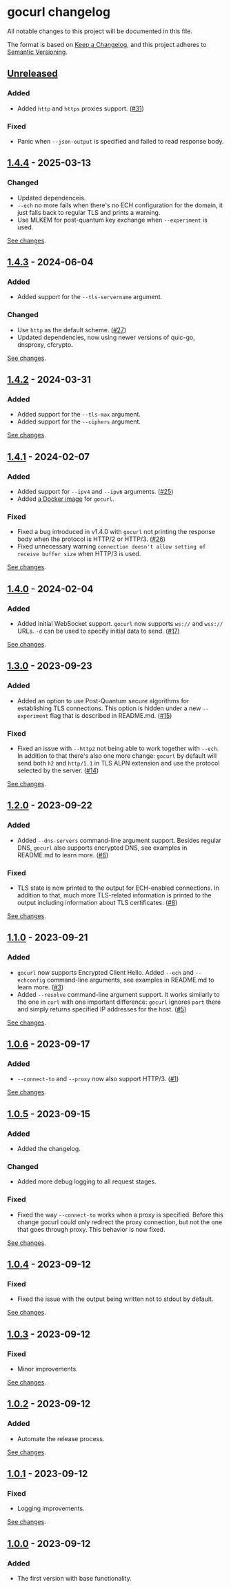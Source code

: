 # gocurl changelog

All notable changes to this project will be documented in this file.

The format is based on [Keep a Changelog][keepachangelog], and this project
adheres to [Semantic Versioning][semver].

[keepachangelog]: https://keepachangelog.com/en/1.0.0/

[semver]: https://semver.org/spec/v2.0.0.html

## [Unreleased]

### Added

* Added `http` and `https` proxies support. ([#31][#31])

### Fixed

* Panic when `--json-output` is specified and failed to read response body.

[#31]: https://github.com/ameshkov/gocurl/issues/31

[unreleased]: https://github.com/ameshkov/gocurl/compare/v1.4.4...HEAD

## [1.4.4] - 2025-03-13

### Changed

* Updated dependenceis.
* `--ech` no more fails when there's no ECH configuration for the domain, it
  just falls back to regular TLS and prints a warning.
* Use MLKEM for post-quantum key exchange when `--experiment` is used.

[See changes][1.4.4changes].

[1.4.4changes]: https://github.com/ameshkov/gocurl/compare/v1.4.3...v1.4.4

[1.4.4]: https://github.com/ameshkov/gocurl/releases/tag/v1.4.4

## [1.4.3] - 2024-06-04

### Added

* Added support for the `--tls-servername` argument.

### Changed

* Use `http` as the default scheme.  ([#27][#27])
* Updated dependencies, now using newer versions of quic-go, dnsproxy, cfcrypto.

[See changes][1.4.3changes].

[1.4.3changes]: https://github.com/ameshkov/gocurl/compare/v1.4.2...v1.4.3

[1.4.3]: https://github.com/ameshkov/gocurl/releases/tag/v1.4.3

[#27]: https://github.com/ameshkov/gocurl/issues/27

## [1.4.2] - 2024-03-31

### Added

* Added support for the `--tls-max` argument.
* Added support for the `--ciphers` argument.

[See changes][1.4.2changes].

[1.4.2changes]: https://github.com/ameshkov/gocurl/compare/v1.4.1...v1.4.2

[1.4.2]: https://github.com/ameshkov/gocurl/releases/tag/v1.4.2

## [1.4.1] - 2024-02-07

### Added

* Added support for `--ipv4` and `--ipv6` arguments.  ([#25][#25])
* Added [a Docker image][dockerimage] for `gocurl`.

### Fixed

* Fixed a bug introduced in v1.4.0 with `gocurl` not printing the response body
  when the protocol is HTTP/2 or HTTP/3.  ([#26][#26])
* Fixed unnecessary warning `connection doesn't allow setting of receive buffer
  size` when HTTP/3 is used.

[See changes][1.4.1changes].

[1.4.1changes]: https://github.com/ameshkov/gocurl/compare/v1.4.0...v1.4.1

[1.4.1]: https://github.com/ameshkov/gocurl/releases/tag/v1.4.1

[dockerimage]: https://github.com/ameshkov/gocurl/pkgs/container/gocurl

[#25]: https://github.com/ameshkov/gocurl/issues/25

[#26]: https://github.com/ameshkov/gocurl/issues/26

## [1.4.0] - 2024-02-04

### Added

* Added initial WebSocket support. `gocurl` now supports `ws://` and `wss://`
  URLs. `-d` can be used to specify initial data to send.  ([#17][#17])

[See changes][1.4.0changes].

[1.4.0changes]: https://github.com/ameshkov/gocurl/compare/v1.3.0...v1.4.0

[1.4.0]: https://github.com/ameshkov/gocurl/releases/tag/v1.4.0

[#17]: https://github.com/ameshkov/gocurl/issues/17

## [1.3.0] - 2023-09-23

### Added

* Added an option to use Post-Quantum secure algorithms for establishing TLS
  connections. This option is hidden under a new `--experiment` flag that is
  described in README.md. ([#15][#15])

### Fixed

* Fixed an issue with `--http2` not being able to work together with `--ech`. In
  addition to that there's also one more change: `gocurl` by default will send
  both `h2` and `http/1.1` in TLS ALPN extension and use the protocol selected
  by the server. ([#14][#14])

[See changes][1.3.0changes].

[1.3.0changes]: https://github.com/ameshkov/gocurl/compare/v1.2.0...v1.3.0

[1.3.0]: https://github.com/ameshkov/gocurl/releases/tag/v1.3.0

[#14]: https://github.com/ameshkov/gocurl/issues/14

[#15]: https://github.com/ameshkov/gocurl/issues/15

## [1.2.0] - 2023-09-22

### Added

* Added `--dns-servers` command-line argument support. Besides regular DNS,
  `gocurl` also supports encrypted DNS, see examples in README.md to learn
  more. ([#6][#6])

### Fixed

* TLS state is now printed to the output for ECH-enabled connections. In
  addition to that, much more TLS-related information is printed to the output
  including information about TLS certificates. ([#8][#8])

[See changes][1.2.0changes].

[1.2.0changes]: https://github.com/ameshkov/gocurl/compare/v1.1.0...v1.2.0

[1.2.0]: https://github.com/ameshkov/gocurl/releases/tag/v1.2.0

[#6]: https://github.com/ameshkov/gocurl/issues/6

[#8]: https://github.com/ameshkov/gocurl/issues/8

## [1.1.0] - 2023-09-21

### Added

* `gocurl` now supports Encrypted Client Hello. Added `--ech` and `--echconfig`
  command-line arguments, see examples in README.md to learn more. ([#3][#3])
* Added `--resolve` command-line argument support. It works similarly to the one
  in `curl` with one important difference: `gocurl` ignores `port` there and
  simply returns specified IP addresses for the host. ([#5][#5])

[See changes][1.1.0changes].

[1.1.0changes]: https://github.com/ameshkov/gocurl/compare/v1.0.6...v1.1.0

[1.1.0]: https://github.com/ameshkov/gocurl/releases/tag/v1.1.0

[#3]: https://github.com/ameshkov/gocurl/issues/3

[#5]: https://github.com/ameshkov/gocurl/issues/5

## [1.0.6] - 2023-09-17

### Added

* `--connect-to` and `--proxy` now also support HTTP/3. ([#1][#1])

[See changes][1.0.6changes].

[1.0.6changes]: https://github.com/ameshkov/gocurl/compare/v1.0.5...v1.0.6

[1.0.6]: https://github.com/ameshkov/gocurl/releases/tag/v1.0.6

[#1]: https://github.com/ameshkov/gocurl/issues/1

## [1.0.5] - 2023-09-15

### Added

* Added the changelog.

### Changed

* Added more debug logging to all request stages.

### Fixed

* Fixed the way `--connect-to` works when a proxy is specified. Before this
  change gocurl could only redirect the proxy connection, but not the one that
  goes through proxy. This behavior is now fixed.

[See changes][1.0.5changes].

[1.0.5changes]: https://github.com/ameshkov/gocurl/compare/v1.0.4...v1.0.5

[1.0.5]: https://github.com/ameshkov/gocurl/releases/tag/v1.0.5

## [1.0.4] - 2023-09-12

### Fixed

* Fixed the issue with the output being written not to stdout by default.

[See changes][1.0.4changes].

[1.0.4changes]: https://github.com/ameshkov/gocurl/compare/v1.0.3...v1.0.4

[1.0.4]: https://github.com/ameshkov/gocurl/releases/tag/v1.0.4

## [1.0.3] - 2023-09-12

### Fixed

* Minor improvements.

[See changes][1.0.3changes].

[1.0.3changes]: https://github.com/ameshkov/gocurl/compare/v1.0.2...v1.0.3

[1.0.3]: https://github.com/ameshkov/gocurl/releases/tag/v1.0.3

## [1.0.2] - 2023-09-12

### Added

* Automate the release process.

[See changes][1.0.2changes].

[1.0.2changes]: https://github.com/ameshkov/gocurl/compare/v1.0.1...v1.0.2

[1.0.2]: https://github.com/ameshkov/gocurl/releases/tag/v1.0.2

## [1.0.1] - 2023-09-12

### Fixed

* Logging improvements.

[See changes][1.0.1changes].

[1.0.1changes]: https://github.com/ameshkov/gocurl/compare/v1.0.0...v1.0.1

[1.0.1]: https://github.com/ameshkov/gocurl/releases/tag/v1.0.1

## [1.0.0] - 2023-09-12

### Added

* The first version with base functionality.

[1.0.0]: https://github.com/ameshkov/gocurl/releases/tag/v1.0.0